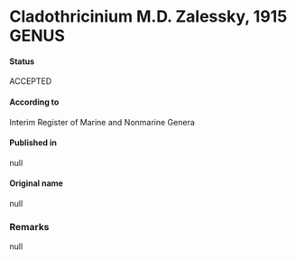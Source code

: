 Cladothricinium M.D. Zalessky, 1915 GENUS
=======

#### Status
ACCEPTED

#### According to
Interim Register of Marine and Nonmarine Genera

#### Published in
null

#### Original name
null

### Remarks
null